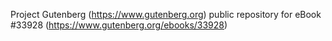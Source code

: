 Project Gutenberg (https://www.gutenberg.org) public repository for eBook #33928 (https://www.gutenberg.org/ebooks/33928)

